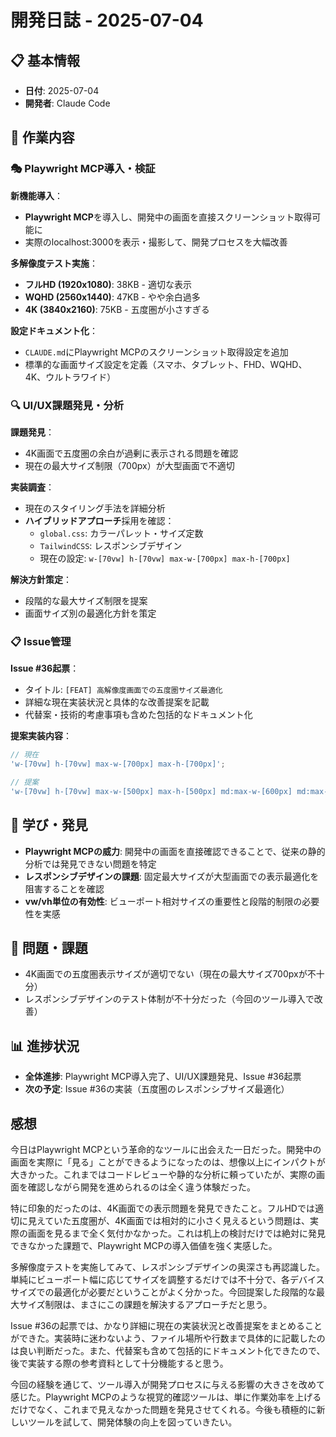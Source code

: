 # 開発日誌 - 2025-07-04

## 📋 基本情報

- **日付**: 2025-07-04
- **開発者**: Claude Code

## 🎯 作業内容

### 🎭 Playwright MCP導入・検証

**新機能導入**：

- **Playwright MCP**を導入し、開発中の画面を直接スクリーンショット取得可能に
- 実際のlocalhost:3000を表示・撮影して、開発プロセスを大幅改善

**多解像度テスト実施**：

- **フルHD (1920x1080)**: 38KB - 適切な表示
- **WQHD (2560x1440)**: 47KB - やや余白過多
- **4K (3840x2160)**: 75KB - 五度圏が小さすぎる

**設定ドキュメント化**：

- `CLAUDE.md`にPlaywright MCPのスクリーンショット取得設定を追加
- 標準的な画面サイズ設定を定義（スマホ、タブレット、FHD、WQHD、4K、ウルトラワイド）

### 🔍 UI/UX課題発見・分析

**課題発見**：

- 4K画面で五度圏の余白が過剰に表示される問題を確認
- 現在の最大サイズ制限（700px）が大型画面で不適切

**実装調査**：

- 現在のスタイリング手法を詳細分析
- **ハイブリッドアプローチ**採用を確認：
  - `global.css`: カラーパレット・サイズ定数
  - `TailwindCSS`: レスポンシブデザイン
  - 現在の設定: `w-[70vw] h-[70vw] max-w-[700px] max-h-[700px]`

**解決方針策定**：

- 段階的な最大サイズ制限を提案
- 画面サイズ別の最適化方針を策定

### 📋 Issue管理

**Issue #36起票**：

- タイトル: `[FEAT] 高解像度画面での五度圏サイズ最適化`
- 詳細な現在実装状況と具体的な改善提案を記載
- 代替案・技術的考慮事項も含めた包括的なドキュメント化

**提案実装内容**：

```typescript
// 現在
'w-[70vw] h-[70vw] max-w-[700px] max-h-[700px]';

// 提案
'w-[70vw] h-[70vw] max-w-[500px] max-h-[500px] md:max-w-[600px] md:max-h-[600px] lg:max-w-[800px] lg:max-h-[800px] xl:max-w-[1000px] xl:max-h-[1000px]';
```

## 🔧 学び・発見

- **Playwright MCPの威力**: 開発中の画面を直接確認できることで、従来の静的分析では発見できない問題を特定
- **レスポンシブデザインの課題**: 固定最大サイズが大型画面での表示最適化を阻害することを確認
- **vw/vh単位の有効性**: ビューポート相対サイズの重要性と段階的制限の必要性を実感

## 🚫 問題・課題

- 4K画面での五度圏表示サイズが適切でない（現在の最大サイズ700pxが不十分）
- レスポンシブデザインのテスト体制が不十分だった（今回のツール導入で改善）

## 📊 進捗状況

- **全体進捗**: Playwright MCP導入完了、UI/UX課題発見、Issue #36起票
- **次の予定**: Issue #36の実装（五度圏のレスポンシブサイズ最適化）

## 感想

今日はPlaywright MCPという革命的なツールに出会えた一日だった。開発中の画面を実際に「見る」ことができるようになったのは、想像以上にインパクトが大きかった。これまではコードレビューや静的な分析に頼っていたが、実際の画面を確認しながら開発を進められるのは全く違う体験だった。

特に印象的だったのは、4K画面での表示問題を発見できたこと。フルHDでは適切に見えていた五度圏が、4K画面では相対的に小さく見えるという問題は、実際の画面を見るまで全く気付かなかった。これは机上の検討だけでは絶対に発見できなかった課題で、Playwright MCPの導入価値を強く実感した。

多解像度テストを実施してみて、レスポンシブデザインの奥深さも再認識した。単純にビューポート幅に応じてサイズを調整するだけでは不十分で、各デバイスサイズでの最適化が必要だということがよく分かった。今回提案した段階的な最大サイズ制限は、まさにこの課題を解決するアプローチだと思う。

Issue #36の起票では、かなり詳細に現在の実装状況と改善提案をまとめることができた。実装時に迷わないよう、ファイル場所や行数まで具体的に記載したのは良い判断だった。また、代替案も含めて包括的にドキュメント化できたので、後で実装する際の参考資料として十分機能すると思う。

今回の経験を通じて、ツール導入が開発プロセスに与える影響の大きさを改めて感じた。Playwright MCPのような視覚的確認ツールは、単に作業効率を上げるだけでなく、これまで見えなかった問題を発見させてくれる。今後も積極的に新しいツールを試して、開発体験の向上を図っていきたい。

